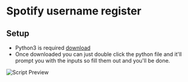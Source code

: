 # Spotify username register

## Setup

* Python3 is required [download](https://www.python.org/downloads/)
* Once downloaded you can just double click the python file and it'll prompt you with the inputs so fill them out and you'll be done.

![Script Preview](https://i.imgur.com/6oqKlZu.png)
